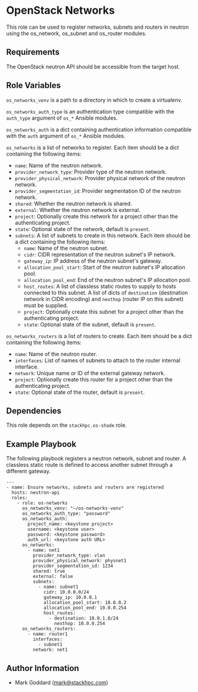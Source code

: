 OpenStack Networks
==================

This role can be used to register networks, subnets and routers in neutron
using the os\_network, os\_subnet and os\_router modules.

Requirements
------------

The OpenStack neutron API should be accessible from the target host.

Role Variables
--------------

`os_networks_venv` is a path to a directory in which to create a virtualenv.

`os_networks_auth_type` is an authentication type compatible with the
`auth_type` argument of `os_*` Ansible modules.

`os_networks_auth` is a dict containing authentication information
compatible with the `auth` argument of `os_*` Ansible modules.

`os_networks` is a list of networks to register. Each item should be a
dict containing the following items:

- `name`: Name of the neutron network.
- `provider_network_type`: Provider type of the neutron network.
- `provider_physical_network`: Provider physical network of the neutron
  network.
- `provider_segmentation_id`: Provider segmentation ID of the neutron network.
- `shared`: Whether the neutron network is shared.
- `external`: Whether the neutron network is external.
- `project`: Optionally create this network for a project other than the
  authenticating project.
- `state`: Optional state of the network, default is `present`.
- `subnets`: A list of subnets to create in this network. Each item should
   be a dict containing the following items:
   - `name`: Name of the neutron subnet.
   - `cidr`: CIDR representation of the neutron subnet's IP network.
   - `gateway_ip`: IP address of the neutron subnet's gateway.
   - `allocation_pool_start`: Start of the neutron subnet's IP allocation
     pool.
   - `allocation_pool_end`: End of the neutron subnet's IP allocation pool.
   - `host_routes`: A list of classless static routes to supply to hosts
     connected to this subnet. A list of dicts of `destination`
     (destination network in CIDR encoding) and `nexthop`
     (router IP on this subnet) must be supplied.
   - `project`: Optionally create this subnet for a project other than the
     authenticating project.
   - `state`: Optional state of the subnet, default is `present`.

`os_networks_routers` is a list of routers to create. Each item should be a
dict containing the following items:

- `name`: Name of the neutron router.
- `interfaces`: List of names of subnets to attach to the router
  internal interface.
- `network`: Unique name or ID of the external gateway network.
- `project`: Optionally create this router for a project other than the
  authenticating project.
- `state`: Optional state of the router, default is `present`.

Dependencies
------------

This role depends on the `stackhpc.os-shade` role.

Example Playbook
----------------

The following playbook registers a neutron network, subnet and router.
A classless static route is defined to access another subnet through a
different gateway.

    ---
    - name: Ensure networks, subnets and routers are registered
      hosts: neutron-api
      roles:
        - role: os-networks
          os_networks_venv: "~/os-networks-venv"
          os_networks_auth_type: "password"
          os_networks_auth:
            project_name: <keystone project>
            username: <keystone user>
            password: <keystone password>
            auth_url: <keystone auth URL>
          os_networks:
            - name: net1
              provider_network_type: vlan
              provider_physical_network: physnet1
              provider_segmentation_id: 1234
              shared: true
              external: false
              subnets:
                - name: subnet1
                  cidr: 10.0.0.0/24
                  gateway_ip: 10.0.0.1
                  allocation_pool_start: 10.0.0.2
                  allocation_pool_end: 10.0.0.254
                  host_routes:
                    - destination: 10.0.1.0/24
                      nexthop: 10.0.0.254
          os_networks_routers:
            - name: router1
              interfaces:
                - subnet1
              network: net1

Author Information
------------------

- Mark Goddard (<mark@stackhpc.com>)
